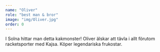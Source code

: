 ```yaml
---
name: "Oliver"
role: "best man & bror"
image: "img/Oliver.jpg"
order: 0
---
```

I Solna hittar man detta kakmonster! Oliver älskar att tävla i allt förutom racketsporter med Kajsa. Köper legendariska frukostar.
